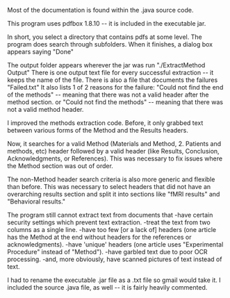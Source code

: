 Most of the documentation is found within the .java source code.

This program uses pdfbox 1.8.10 -- it is included in the executable jar.

In short, you select a directory that contains pdfs at some level.  The program does search through subfolders.
When it finishes, a dialog box appears saying "Done"

The output folder appears wherever the jar was run "./ExtractMethod Output"
There is one output text file for every successful extraction -- it keeps the name of the file. 
There is also a file that documents the failures "Failed.txt"
It also lists 1 of 2 reasons for the failure:
	"Could not find the end of the methods" -- meaning that there was not a valid header after the method section.
	or
	"Could not find the methods" -- meaning that there was not a valid method header.

I improved the methods extraction code.  Before, it only grabbed text between various forms of the Method and the Results headers.

Now, it searches for a valid Method (Materials and Method, 2. Patients and methods, etc) header followed by a valid header (like Results, Conclusion, Acknowledgments, or References).  This was necessary to fix issues where the Method section was out of order.

The non-Method header search criteria is also more generic and flexible than before.  This was necessary to select headers that did not have an overarching results section and split it into sections like "fMRI results" and "Behavioral results."

The program still cannot extract text from documents that
-have certain security settings which prevent text extraction.
-treat the text from two columns as a single line.
-have too few [or a lack of] headers (one article has the Method at the end without headers for the references or acknowledgments).
-have 'unique' headers (one article uses "Experimental Procedure" instead of "Method").
-have garbled text due to poor OCR processing.
-and, more obviously, have scanned pictures of text instead of text.

I had to rename the executable .jar file as a .txt file so gmail would take it.
I included the source .java file, as well -- it is fairly heavily commented.